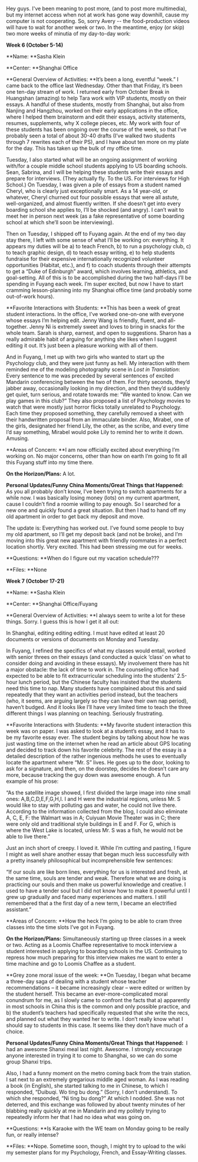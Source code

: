 Hey guys. I've been meaning to post more, (and to post more multimedia), but my internet access when not at work has gone way downhill, cause my computer is not cooperating. So, sorry Avery -- the food-production videos will have to wait for another week or two. In the meantime, enjoy (or skip) two more weeks of minutia of my day-to-day work:

**Week 6 (October 5-14)**

**Name: **Sasha Klein

**Center: **Shanghai Office

**General Overview of Activities: **It’s been a long, eventful “week.” I came back to the office last Wednesday. Other than that Friday, it’s been one ten-day stream of work. I returned early from October Break in Huangshan (amazing) to help Tara work with VIP students, mostly on their essays. A handful of these students, mostly from Shanghai, but also from Nanjing and Hangzhou, worked on their early applications in the office, where I helped them brainstorm and edit their essays, activity statements, resumes, supplements, why X college pieces, etc. My work with four of these students has been ongoing over the course of the week, so that I’ve probably seen a total of about 30-40 drafts (I’ve walked two students through 7 rewrites each of their PS), and I have about ten more on my plate for the day. This has taken up the bulk of my office time.

Tuesday, I also started what will be an ongoing assignment of working with/for a couple middle school students applying to US boarding schools. Sean, Sabrina, and I will be helping these students write their essays and prepare for interviews. (They actually fly. To the US. For interviews for High School.) On Tuesday, I was given a pile of essays from a student named Cheryl, who is clearly just exceptionally smart. As a 14 year-old, or whatever, Cheryl churned out four possible essays that were all astute, well-organized, and almost fluently written. If she doesn’t get into every boarding school she applies to, I’ll be shocked (and angry). I can’t wait to meet her in person next week (as a fake representative of some boarding school at which she’ll soon be interviewing).

Then on Tuesday, I shipped off to Fuyang again. At the end of my two day stay there, I left with some sense of what I’ll be working on: everything. It appears my duties will be a) to teach French, b) to run a psychology club, c) to teach graphic design, d) to teach essay writing, e) to help students fundraise for their expensive internationally recognized volunteer opportunities (Habitat, etc.), and f) to coach students through their attempts to get a “Duke of Edinburgh” award, which involves learning, athletics, and goal-setting. All of this is to be accomplished during the two half-days I’ll be spending in Fuyang each week. I’m super excited, but now I have to start cramming lesson-planning into my Shanghai office time (and probably some out-of-work hours).

**Favorite Interactions with Students: **This has been a week of great student interactions. In the office, I’ve worked one-on-one with everyone whose essays I’m helping edit. Jenny Wang is friendly, fluent, and all-together. Jenny Ni is extremely sweet and loves to bring in snacks for the whole team. Sarah is sharp, earnest, and open to suggestions. Sharon has a really admirable habit of arguing for anything she likes when I suggest editing it out. It’s just been a pleasure working with all of them.

And in Fuyang, I met up with two girls who wanted to start up the Psychology club, and they were just funny as hell. My interaction with them reminded me of the modeling photography scene in _Lost in Translation_: Every sentence to me was preceded by several sentences of excited Mandarin conferencing between the two of them. For thirty seconds, they’d jabber away, occasionally looking in my direction, and then they’d suddenly get quiet, turn serious, and rotate towards me: “We wanted to know. Can we play games in this club?” They also proposed a list of Psychology movies to watch that were mostly just horror flicks totally unrelated to Psychology. Each time they proposed something, they carefully removed a sheet with their handwritten proposal from an immaculate binder. Also, Mirabel, one of the girls, designated her friend Lily, the other, as the scribe, and every time I’d say something, Mirabel would poke Lily to remind her to write it down. Amusing.

**Areas of Concern: **I am now officially excited about everything I’m working on. No major concerns, other than how on earth I’m going to fit all this Fuyang stuff into my time there.

**On the Horizon/Plans:** A lot.

**Personal Updates/Funny China Moments/Great Things that Happened:&nbsp;** As you all probably don’t know, I’ve been trying to switch apartments for a while now. I was basically losing money (lots) on my current apartment, cause I couldn’t find a roomie willing to pay enough. So I searched for a new one and quickly found a great situation. But then I had to hand off my old apartment in order to get back my deposit and move.

The update is: Everything has worked out. I’ve found some people to buy my old apartment, so I’ll get my deposit back (and not be broke), and I’m moving into this great new apartment with friendly roommates in a perfect location shortly. Very excited. This had been stressing me out for weeks.

**Questions: **When do I figure out my vacation schedule???

**Files: **None

**Week 7 (October 17-21)**

**Name: **Sasha Klein

**Center: **Shanghai Office/Fuyang

**General Overview of Activities: **I always seem to write a lot for these things. Sorry. I guess this is how I get it all out:

In Shanghai, editing editing editing. I must have edited at least 20 documents or versions of documents on Monday and Tuesday.

In Fuyang, I refined the specifics of what my classes would entail, worked with senior threes on their essays (and conducted a quick ‘class’ on what to consider doing and avoiding in these essays). My involvement there has hit a major obstacle: the lack of time to work in. The counseling office had expected to be able to fit extracurricular scheduling into the students’ 2.5-hour lunch period, but the Chinese faculty has insisted that the students need this time to nap. Many students have complained about this and said repeatedly that they want an activities period instead, but the teachers (who, it seems, are arguing largely so they can have their own nap period), haven’t budged. And it looks like I’ll have very limited time to teach the three different things I was planning on teaching. Seriously frustrating.

**Favorite Interactions with Students: **My favorite student interaction this week was on paper. I was asked to look at a student’s essay, and it has to be my favorite essay ever. The student begins by talking about how he was just wasting time on the internet when he read an article about GPS locating and decided to track down his favorite celebrity. The rest of the essay is a detailed description of the rather ingenious methods he uses to eventually locate the apartment where “Mr. S” lives. He goes up to the door, looking to ask for a signature, and then, on the doorstep, decides he doesn’t care any more, because tracking the guy down was awesome enough. A fun example of his prose:

“As the satellite image showed, I first divided the large image into nine small ones: A,B,C,D,E,F,G,H,I. I and H were the industrial regions, unless Mr. S would like to stay with polluting gas and water, he could not live there. According to the information collected from the blog, I could also eliminate A, C, E, F: the Walmart was in A; Cuiyuan Movie Theater was in C; there were only old and traditional style buildings in E and F. For G, which is where the West Lake is located, unless Mr. S was a fish, he would not be able to live there.”

Just an inch short of creepy. I loved it. While I’m cutting and pasting, I figure I might as well share another essay that began much less successfully with a pretty insanely philosophical but incomprehensible few sentences:

“If our souls are like born lines, everything for us is interested and fresh, at the same time, souls are tender and weak. Therefore what we are doing is practicing our souls and then make us powerful knowledge and creative. I used to have a tender soul but I did not know how to make it powerful until I grew up gradually and faced many experiences and matters. I still remembered that a the first day of a new term, I became an electrified assistant.”

**Areas of Concern: **How the heck I’m going to be able to cram three classes into the time slots I’ve got in Fuyang.

**On the Horizon/Plans:** Simultaneously starting up three classes in a week or two. Acting as a Loomis Chaffee representative to mock interview a student interested in applying to boarding schools in the US. Continuing to repress how much preparing for this interview makes me want to enter a time machine and go to Loomis Chaffee as a student.

**Grey zone moral issue of the week: **On Tuesday, I began what became a three-day saga of dealing with a student whose teacher recommendations – it became increasingly clear – were edited or written by the student herself. This became an ever-more-complicated moral conundrum for me, as I slowly came to confront the facts that a) apparently in most schools in China this is the common and only possible practice, and b) the student’s teachers had specifically requested that she write the recs, and planned out what they wanted her to write. I don’t really know what I should say to students in this case. It seems like they don’t have much of a choice.

**Personal Updates/Funny China Moments/Great Things that Happened:&nbsp;** I had an awesome Shanxi meal last night. Awesome. I strongly encourage anyone interested in trying it to come to Shanghai, so we can do some group Shanxi trips.

Also, I had a funny moment on the metro coming back from the train station. I sat next to an extremely gregarious middle aged woman. As I was reading a book (in English), she started talking to me in Chinese, to which I responded, “Duibuqi. Wo ting bu dong.” (Sorry, I don’t understand). To which she responded, “Ni ting bu dong?” At which I nodded. She was not deterred, and this exchange was followed by about twenty minutes of her blabbing really quickly at me in Mandarin and my politely trying to repeatedly inform her that I had no idea what was going on.

**Questions: **Is Karaoke with the WE team on Monday going to be really fun, or really intense?

**Files: **Nope. Sometime soon, though, I might try to upload to the wiki my semester plans for my Psychology, French, and Essay-Writing classes.